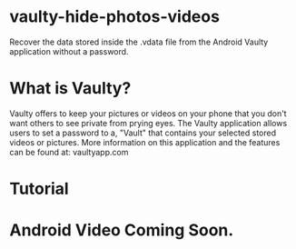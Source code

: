 # vaulty-hide-photos-videos
Recover the data stored inside the .vdata file from the Android Vaulty application without a password.

# What is Vaulty?
Vaulty offers to keep your pictures or videos on your phone that you don't want others to see private from prying eyes. The Vaulty application allows users to set a password to a, "Vault" that contains your selected stored videos or pictures. 
More information on this application and the features can be found at: vaultyapp.com


# Tutorial



# Android Video Coming Soon.
<placeholder>


  

